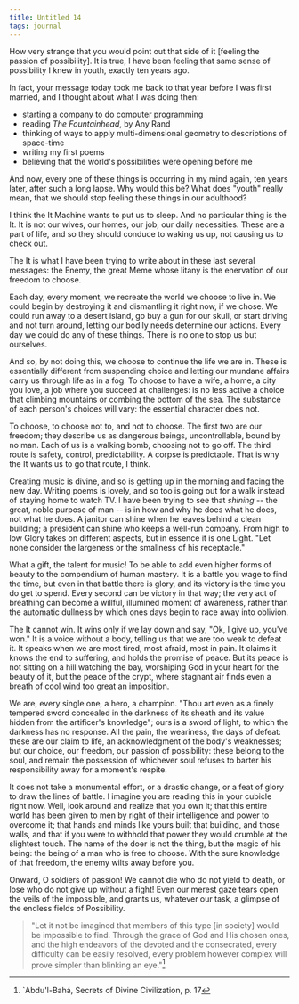 ```yaml
---
title: Untitled 14
tags: journal
---
```


How very strange that you would point out that side of it [feeling the
passion of possibility].  It is true, I have been feeling that same
sense of possibility I knew in youth, exactly ten years ago.

In fact, your message today took me back to that year before I was first
married, and I thought about what I was doing then:

* starting a company to do computer programming
* reading *The Fountainhead*, by Any Rand
* thinking of ways to apply multi-dimensional geometry to descriptions
of space-time
* writing my first poems
* believing that the world's possibilities were opening before me

And now, every one of these things is occurring in my mind again, ten
years later, after such a long lapse.  Why would this be?  What does
"youth" really mean, that we should stop feeling these things in our
adulthood?

I think the It Machine wants to put us to sleep.  And no particular
thing is the It.  It is not our wives, our homes, our job, our daily
necessities.  These are a part of life, and so they should conduce to
waking us up, not causing us to check out.

The It is what I have been trying to write about in these last several
messages: the Enemy, the great Meme whose litany is the enervation of
our freedom to choose.

Each day, every moment, we recreate the world we choose to live in.  We
could begin by destroying it and dismantling it right now, if we chose.
We could run away to a desert island, go buy a gun for our skull, or
start driving and not turn around, letting our bodily needs determine
our actions.  Every day we could do any of these things.  There is no
one to stop us but ourselves.

And so, by not doing this, we choose to continue the life we are in.
These is essentially different from suspending choice and letting our
mundane affairs carry us through life as in a fog.  To choose to have a
wife, a home, a city you love, a job where you succeed at challenges: is
no less active a choice that climbing mountains or combing the bottom of
the sea.  The substance of each person's choices will vary: the
essential character does not.

To choose, to choose not to, and not to choose.  The first two are our
freedom; they describe us as dangerous beings, uncontrollable, bound by
no man.  Each of us is a walking bomb, choosing not to go off.  The
third route is safety, control, predictability.  A corpse is
predictable.  That is why the It wants us to go that route, I think.

Creating music is divine, and so is getting up in the morning and facing
the new day.  Writing poems is lovely, and so too is going out for a
walk instead of staying home to watch TV.  I have been trying to see
that *shining* -- the great, noble purpose of man -- is in how and why he
does what he does, not what he does.  A janitor can shine when he leaves
behind a clean building; a president can shine who keeps a well-run
company.  From high to low Glory takes on different aspects, but in
essence it is one Light.  "Let none consider the largeness or the
smallness of his receptacle."

What a gift, the talent for music!  To be able to add even higher forms
of beauty to the compendium of human mastery.  It is a battle you wage
to find the time, but even in that battle there is glory, and its
victory is the time you do get to spend.  Every second can be victory in
that way; the very act of breathing can become a willful, illumined
moment of awareness, rather than the automatic dullness by which ones
days begin to race away into oblivion.

The It cannot win.  It wins only if we lay down and say, "Ok, I give up,
you've won."  It is a voice without a body, telling us that we are too
weak to defeat it.  It speaks when we are most tired, most afraid, most
in pain.  It claims it knows the end to suffering, and holds the promise
of peace.  But its peace is not sitting on a hill watching the bay,
worshiping God in your heart for the beauty of it, but the peace of the
crypt, where stagnant air finds even a breath of cool wind too great an
imposition.

We are, every single one, a hero, a champion.  "Thou art even as a
finely tempered sword concealed in the darkness of its sheath and its
value hidden from the artificer's knowledge"; ours is a sword of light,
to which the darkness has no response.  All the pain, the weariness, the
days of defeat: these are our claim to life, an acknowledgment of the
body's weaknesses; but our choice, our freedom, our passion of
possibility: these belong to the soul, and remain the possession of
whichever soul refuses to barter his responsibility away for a moment's
respite.

It does not take a monumental effort, or a drastic change, or a feat of
glory to draw the lines of battle.  I imagine you are reading this in
your cubicle right now.  Well, look around and realize that you own it;
that this entire world has been given to men by right of their
intelligence and power to overcome it; that hands and minds like yours
built that building, and those walls, and that if you were to withhold
that power they would crumble at the slightest touch.  The name of the
doer is not the thing, but the magic of his being: the being of a man
who is free to choose.  With the sure knowledge of that freedom, the
enemy wilts away before you.

Onward, O soldiers of passion!  We cannot die who do not yield to death,
or lose who do not give up without a fight!  Even our merest gaze tears
open the veils of the impossible, and grants us, whatever our task, a
glimpse of the endless fields of Possibility.

> "Let it not be imagined that members of this type [in society] would
> be impossible to find.  Through the grace of God and His chosen ones,
> and the high endeavors of the devoted and the consecrated, every
> difficulty can be easily resolved, every problem however complex will
> prove simpler than blinking an eye."[^1]

[^1]:  `Abdu'l-Bahá, Secrets of Divine Civilization, p. 17


